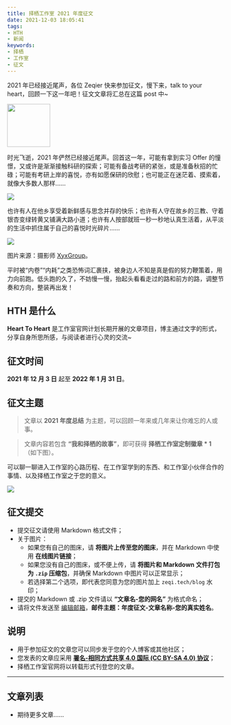 ```yaml
---
title: 择栖工作室 2021 年度征文
date: 2021-12-03 18:05:41
tags:
- HTH
- 新闻
keywords:
- 择栖
- 工作室
- 征文
---
```


2021 年已经接近尾声，各位 Zeqier 快来参加征文，慢下来，talk to your heart，回顾一下这一年吧！征文文章将汇总在这篇 post 中~

<!-- more -->

<img src="https://shaun-logo.oss-cn-beijing.aliyuncs.com/zeqi_logo.png" style="width: 100px; object-fit: cover;" />

时光飞逝，2021 年俨然已经接近尾声。回首这一年，可能有拿到实习 Offer 的憧憬，又或许是渐渐接触科研的探索；可能有备战考研的紧张，或是准备秋招的忙碌；可能有考研上岸的喜悦，亦有如愿保研的欣慰；也可能正在迷茫着、摸索着，就像大多数人那样……

![](https://zeqitech.oss-cn-beijing.aliyuncs.com/zeqi/0301F8562D4288FC906E340F2701C591.png/watermark)

也许有人在他乡享受着新鲜感与思念并存的快乐；也许有人守在故乡的三教、守着银杏变绿转黄又铺满大路小道；也许有人按部就班一秒一秒地认真生活着，从平淡的生活中抓住属于自己的喜悦时光碎片……

![](https://zeqitech.oss-cn-beijing.aliyuncs.com/zeqi/BBBE170860A3DB42CBC87B935D3A7318.png/watermark)

图片来源：摄影师 [XyxGroup](https://500px.com.cn/xinxinlighting)。

平时被“内卷”“内耗”之类恐怖词汇裹挟，被身边人不知是真是假的努力鞭策着，用力向前跑。低头跑的久了，不妨慢一慢，抬起头看看走过的路和前方的路，调整节奏和方向，整装再出发！

## HTH 是什么

**Heart To Heart** 是工作室官网计划长期开展的文章项目，博主通过文字的形式，分享自身所思所感，与阅读者进行心灵的交流~

## 征文时间

**2021 年 12 月 3 日** 起至 **2022 年 1 月 31 日**。

## 征文主题

> 文章以 **2021 年度总结** 为主题，可以回顾一年来或几年来让你难忘的人或事。

> 文章内容若包含 **“我和择栖的故事”**，即可获得 **择栖工作室定制徽章 \* 1** （如下图）。

可以聊一聊进入工作室的心路历程、在工作室学到的东西、和工作室小伙伴合作的事情、以及择栖工作室之于您的意义。

![](https://zeqitech.oss-cn-beijing.aliyuncs.com/zeqi/a948d8b460c91c1da3bbd439ba705703.jpg/watermark)

## 征文提交

- 提交征文请使用 Markdown 格式文件；
- 关于图片：
  - 如果您有自己的图床，请 **将图片上传至您的图床**，并在 Markdown 中使用 **在线图片链接**；
  - 如果您没有自己的图床，或不便上传，请 **将图片和 Markdown 文件打包为 `.zip` 压缩包**，并确保 Markdown 中图片可以正常显示；
  - 若选择第二个选项，即代表您同意为您的图片加上 `zeqi.tech/blog` 水印；
- 提交的 Markdown 或 .zip 文件请以 **“文章名-您的网名”** 为格式命名；
- 请将文件发送至 [编辑邮箱](mailto:blog@zeqi.tech)，**邮件主题：年度征文-文章名称-您的真实姓名**。

## 说明

- 用于参加征文的文章您可以同步发于您的个人博客或其他社区；
- 您发表的文章应采用 [**署名-相同方式共享 4.0 国际 (CC BY-SA 4.0) 协议**](https://creativecommons.org/licenses/by-sa/4.0/deed.zh-Hans)；
- 择栖工作室官网将以转载形式刊登您的文章。

---

## 文章列表

- 期待更多文章……
